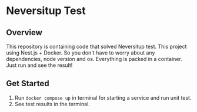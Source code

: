 # Neversitup Test

## Overview

This repository is containing code that solved Neversitup test. This project using Nest.js + Docker. So you don't have to worry about any dependencies, node version and os. Everything is packed in a container. Just run and see the result!

## Get Started

1. Run `docker compose up` in terminal for starting a service and run unit test.
2. See test results in the terminal.
